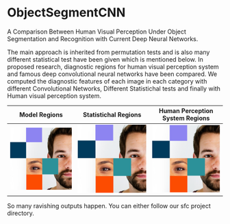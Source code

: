 # ObjectSegmentCNN

A Comparison Between Human Visual Perception Under Object Segmentation and
Recognition with Current Deep Neural Networks.

The main approach is inherited from permutation tests and is also many different statistical test have been given which is mentioned below.
In proposed research, diagnostic regions for human visual perception system and famous deep convolutional neural networks have been compared.
We computed the diagnostic features of each image in each category with different Convolutional Networks, Different Statistichal tests and finally with Human visual perception system.

Model Regions             |  Statistichal Regions          | Human Perception System Regions 
:-------------------------:|:-------------------------:|:-------------------------:
![](/images/1.jpg)  |  ![](/images/2.jpg) | ![](/images/2.jpg) | ![](/images/2.jpg)

So many ravishing outputs happen.
You can either follow our sfc project directory.
